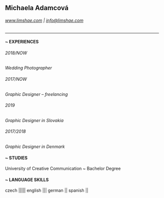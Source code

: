 ## Michaela Adamcová
###### www.limshae.com | info@limshae.com

----

#### ~ EXPERIENCES

###### 2018/NOW
*Wedding Photographer*

###### 2017/NOW
*Graphic Designer – freelancing*

###### 2019
*Graphic Designer in Slovakia*

###### 2017/2018
*Graphic Designer in Denmark*

#### ~ STUDIES
University of Creative Communication
~ Bachelor Degree

#### ~ LANGUAGE SKILLS
czech |||||
english |||
german ||
spanish ||

